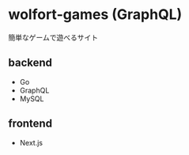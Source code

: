 # wolfort-games (GraphQL)

簡単なゲームで遊べるサイト

## backend

- Go
- GraphQL
- MySQL

## frontend

- Next.js

